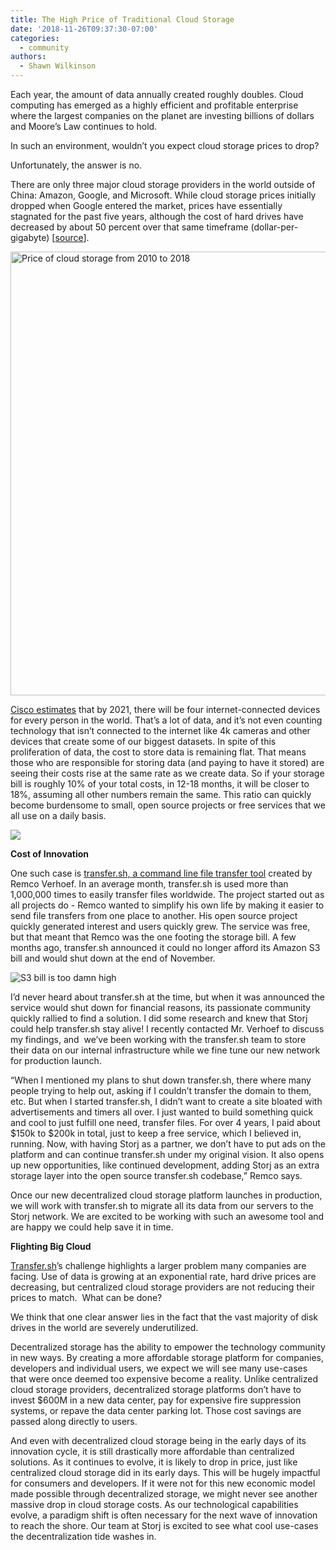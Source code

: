 ```yaml
---
title: The High Price of Traditional Cloud Storage
date: '2018-11-26T09:37:30-07:00'
categories:
  - community
authors:
  - Shawn Wilkinson
---
```

Each year, the amount of data annually created roughly doubles. Cloud computing has emerged as a highly efficient and profitable enterprise where the largest companies on the planet are investing billions of dollars and Moore’s Law continues to hold.

In such an environment, wouldn’t you expect cloud storage prices to drop?

Unfortunately, the answer is no.

There are only three major cloud storage providers in the world outside of China: Amazon, Google, and Microsoft. While cloud storage prices initially dropped when Google entered the market, prices have essentially stagnated for the past five years, although the cost of hard drives have decreased by about 50 percent over that same timeframe (dollar-per-gigabyte) [[source](https://www.forbes.com/sites/tomcoughlin/2017/12/20/digital-storage-projections-for-2018-part-1/#41e9a3a13a20)].

<img src="/blog/img/charts-storage-providers-timeline.png" alt="Price of cloud storage from 2010 to 2018" width="710"/>

[Cisco estimates](https://www.cisco.com/c/m/en_us/solutions/service-provider/vni-forecast-highlights.html) that by 2021, there will be four internet-connected devices for every person in the world. That’s a lot of data, and it’s not even counting technology that isn’t connected to the internet like 4k cameras and other devices that create some of our biggest datasets. In spite of this proliferation of data, the cost to store data is remaining flat. That means those who are responsible for storing data (and paying to have it stored) are seeing their costs rise at the same rate as we create data. So if your storage bill is roughly 10% of your total costs, in 12-18 months, it will be closer to 18%, assuming all other numbers remain the same. This ratio can quickly become burdensome to small, open source projects or free services that we all use on a daily basis. 

![](/blog/img/awslol.jpg)

**Cost of Innovation**

One such case is [transfer.sh, a command line file transfer tool](https://transfer.sh/) created by Remco Verhoef. In an average month, transfer.sh is used more than 1,000,000 times to easily transfer files worldwide. The project started out as all projects do - Remco wanted to simplify his own life by making it easier to send file transfers from one place to another. His open source project quickly generated interest and users quickly grew. The service was free, but that meant that Remco was the one footing the storage bill. A few months ago, transfer.sh announced it could no longer afford its Amazon S3 bill and would shut down at the end of November. 

![S3 bill is too damn high](/blog/img/s3-bill-is-too-damn-high.jpg)

I’d never heard about transfer.sh at the time, but when it was announced the service would shut down for financial reasons, its passionate community quickly rallied to find a solution. I did some research and knew that Storj could help transfer.sh stay alive! I recently contacted Mr. Verhoef to discuss my findings, and  we’ve been working with the transfer.sh team to store their data on our internal infrastructure while we fine tune our new network for production launch.

“When I mentioned my plans to shut down transfer.sh, there where many people trying to help out, asking if I couldn’t transfer the domain to them, etc. But when I started transfer.sh, I didn’t want to create a site bloated with advertisements and timers all over. I just wanted to build something quick and cool to just fulfill one need, transfer files. For over 4 years, I paid about $150k to $200k in total, just to keep a free service, which I believed in, running. Now, with having Storj as a partner, we don’t have to put ads on the platform and can continue transfer.sh under my original vision. It also opens up new opportunities, like continued development, adding Storj as an extra storage layer into the open source transfer.sh codebase,” Remco says.

Once our new decentralized cloud storage platform launches in production, we will work with transfer.sh to migrate all its data from our servers to the Storj network. We are excited to be working with such an awesome tool and are happy we could help save it in time. 

**Flighting Big Cloud**

[Transfer.sh](https://transfer.sh)’s challenge highlights a larger problem many companies are facing. Use of data is growing at an exponential rate, hard drive prices are decreasing, but centralized cloud storage providers are not reducing their prices to match.  What can be done? 

We think that one clear answer lies in the fact that the vast majority of disk drives in the world are severely underutilized. 

Decentralized storage has the ability to empower the technology community in new ways. By creating a more affordable storage platform for companies, developers and individual users, we expect we will see many use-cases that were once deemed too expensive become a reality. Unlike centralized cloud storage providers, decentralized storage platforms don’t have to invest $600M in a new data center, pay for expensive fire suppression systems, or repave the data center parking lot. Those cost savings are passed along directly to users. 

And even with decentralized cloud storage being in the early days of its innovation cycle, it is still drastically more affordable than centralized solutions. As it continues to evolve, it is likely to drop in price, just like centralized cloud storage did in its early days. This will be hugely impactful for consumers and developers. If it were not for this new economic model made possible through decentralized storage, we might never see another massive drop in cloud storage costs. As our technological capabilities evolve, a paradigm shift is often necessary for the next wave of innovation to reach the shore. Our team at Storj is excited to see what cool use-cases the decentralization tide washes in.
